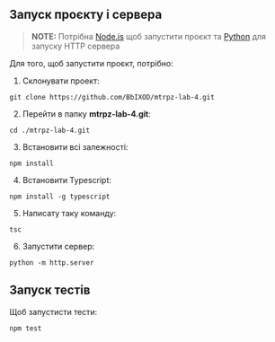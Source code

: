 ## Запуск проєкту і сервера

> **NOTE:** Потрібна [Node.js](https://nodejs.org/en/download) щоб запустити проєкт та [Python](https://www.python.org/downloads/) для запуску HTTP сервера

Для того, щоб запустити проєкт, потрібно:

1. Склонувати проект:
```
git clone https://github.com/BbIXOD/mtrpz-lab-4.git
```

2. Перейти в папку **mtrpz-lab-4.git**:
```
cd ./mtrpz-lab-4.git
```

3. Встановити всі залежності:
```
npm install
```

4. Встановити Typescript:
```
npm install -g typescript
```

5. Написату таку команду:
```
tsc
```

6. Запустити сервер:
```
python -m http.server
```

## Запуск тестів

Щоб запустисти тести:
```
npm test
```